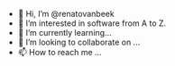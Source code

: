 - 👋 Hi, I’m @renatovanbeek
- 👀 I’m interested in software from A to Z.
- 🌱 I’m currently learning...
- 💞️ I’m looking to collaborate on ...
- 📫 How to reach me ...

<!---
renatovanbeek/renatovanbeek is a ✨ special ✨ repository because its `README.md` (this file) appears on your GitHub profile.
You can click the Preview link to take a look at your changes.
--->
